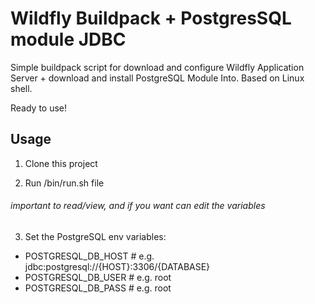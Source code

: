 # Wildfly Buildpack + PostgresSQL module JDBC
Simple buildpack script for download and configure Wildfly Application Server + download and install PostgreSQL Module Into. 
Based on Linux shell.

Ready to use! 

## Usage

1. Clone this project

2. Run /bin/run.sh file    
###### important to read/view, and if you want can edit the variables

3. Set the PostgreSQL env variables:
- POSTGRESQL_DB_HOST # e.g. jdbc:postgresql://{HOST}:3306/{DATABASE}
- POSTGRESQL_DB_USER # e.g. root
- POSTGRESQL_DB_PASS # e.g. root

